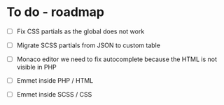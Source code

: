 # To do - roadmap

- [ ] Fix CSS partials as the global does not work
- [ ] Migrate SCSS partials from JSON to custom table
- [ ] Monaco editor we need to fix autocomplete because the HTML is not visible in PHP
- [ ] Emmet inside PHP / HTML
- [ ] Emmet inside SCSS / CSS


